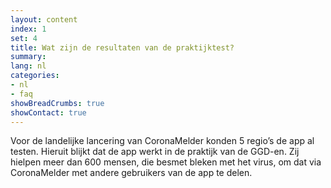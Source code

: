 ```yaml
---
layout: content
index: 1
set: 4
title: Wat zijn de resultaten van de praktijktest?
summary: 
lang: nl
categories:
- nl
- faq
showBreadCrumbs: true
showContact: true
---
```


Voor de landelijke lancering van CoronaMelder konden 5 regio’s de app al testen. Hieruit blijkt dat de app werkt in de praktijk van de GGD-en. Zij hielpen meer dan 600 mensen, die besmet bleken met het virus, om dat via CoronaMelder met andere gebruikers van de app te delen. 
